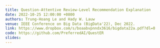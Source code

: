 ```yaml
---
title: Question-Attentive Review-Level Recommendation Explanation
date: 2022-10-25 12:00:00 +0800
authors: Trung-Hoang Le and Hady W. Lauw
venue: IEEE Conference on Big Data (BigData'22), Dec 2022.
link: https://www.dropbox.com/s/boaabvpnndx3616/bigdata22a.pdf?dl=0
code: https://github.com/PreferredAI/QuestER
slides:
---
```

